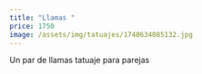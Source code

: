 ```yaml
---
title: "Llamas "
price: 1750
image: /assets/img/tatuajes/1740634085132.jpg
---
```

Un par de llamas tatuaje para parejas